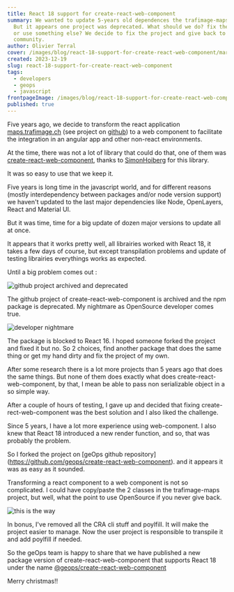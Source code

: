 ```yaml
---
title: React 18 support for create-react-web-component
summary: We wanted to update 5-years old dependences the trafimage-maps project.
  But it appears one project was deprecated. What should we do? fix the project
  or use something else? We decide to fix the project and give back to the
  community.
author: Olivier Terral
cover: /images/blog/react-18-support-for-create-react-web-component/markus-spiske-8oykwqgbskq-unsplash.jpg
created: 2023-12-19
slug: react-18-support-for-create-react-web-component
tags:
  - developers
  - geops
  - javascript
frontpageImage: /images/blog/react-18-support-for-create-react-web-component/markus-spiske-8oykwqgbskq-unsplash-small-optim.jpg
published: true
---
```

Five years ago, we decide to transform the react application [maps.trafimage.ch](https://maps.trafimage.ch) (see project on [github](https://github.com/geops/trafimage-maps)) to a web component to facilitate the integration in an angular app and other non-react environments.

At the time, there was not a lot of library that could do that, one of them was 
[create-react-web-component](https://www.npmjs.com/package/create-react-web-component), thanks to [SimonHoiberg](https://github.com/SimonHoiberg) for this library.

It was so easy to use that we keep it.

Five years is long time in the javascript world, and for different reasons (mostly interdependency between packages and/or node version support) we haven't updated to the last major dependencies like Node, OpenLayers, React and Material UI.

But it was time, time for a big update of dozen major versions to update all at  once.

It appears that it works pretty well, all librairies worked with React 18, it takes a few days of course, but except transpilation problems and update of testing librairies everythings works as expected.

Until a big problem comes out :

![github project archived and deprecated](/images/blog/react-18-support-for-create-react-web-component/github-deprecated.png "github project archived and deprecated")

The  github project of create-react-web-component  is archived and the npm package is deprecated. My nightmare as OpenSource developer comes true.

![developer nightmare](/images/blog/react-18-support-for-create-react-web-component/dev-nightmare.gif "developer nightmare")

The package is blocked to React 16. I hoped someone forked the project and fixed it but no. So 2 choices, find another package that does the same thing or get my hand dirty and fix the project of my own.

After some research there is a lot more projects than 5 years ago that does the same things. But none of them does exactly what does create-react-web-component, by that, I mean  be able to pass non serializable object in a so simple way. 

After a couple of hours of testing, I gave up and decided that fixing create-rect-web-component was the best solution and I also liked the challenge.

Since 5 years, I have a lot more experience using web-component. I also knew that React 18 introduced a new render function, and so, that was probably the problem.

So I forked the project on \[geOps github repository](https://github.com/geops/create-react-web-component). and it appears it was as easy as it sounded.

Transforming a react component to a web component is not so complicated. I could have copy/paste the 2 classes in the trafimage-maps project, but well, what the point to use OpenSource if you never give back.

![this is the way](/images/blog/react-18-support-for-create-react-web-component/this-is-the-way.webp "this is the way")

In bonus, I've removed all the CRA cli stuff and poylfill. It will make the project easier to manage. Now the user project is responsible to transpile it and add poylfill if needed.

So the geOps team is happy to share that we have published a new package version of create-react-web-component that supports React 18 under the name [@geops/create-react-web-component](https://www.npmjs.com/package/@geops/create-react-web-component) 

Merry christmas!!